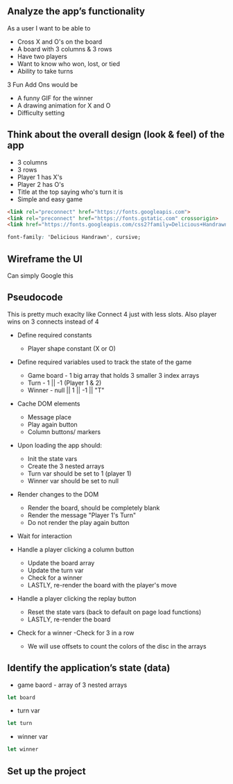 ## Analyze the app’s functionality

As a user I want to be able to 
- Cross X and O's on the board
- A board with 3 columns & 3 rows
- Have two players
- Want to know who won, lost, or tied
- Ability to take turns


3 Fun Add Ons would be
- A funny GIF for the winner
- A drawing animation for X and O
- Difficulty setting

## Think about the overall design (look & feel) of the app

- 3 columns
- 3 rows
- Player 1 has X's
- Player 2 has O's
- Title at the top saying who's turn it is
- Simple and easy game
```html
<link rel="preconnect" href="https://fonts.googleapis.com">
<link rel="preconnect" href="https://fonts.gstatic.com" crossorigin>
<link href="https://fonts.googleapis.com/css2?family=Delicious+Handrawn&display=swap" rel="stylesheet">
```
```css
font-family: 'Delicious Handrawn', cursive;
```

## Wireframe the UI

Can simply Google this

## Pseudocode
This is pretty much exaclty like Connect 4 just with less slots. Also player wins on 3 connects instead of 4

- Define required constants
    - Player shape constant (X or O)
- Define required variables used to track the state of the game
    - Game board - 1 big array that holds 3 smaller 3 index arrays
    - Turn - 1 || -1 (Player 1 & 2)
    - Winner - null || 1 || -1 || "T"

- Cache DOM elements
    - Message place
    - Play again button
    - Column buttons/ markers

- Upon loading the app should:
    - Init the state vars
    - Create the 3 nested arrays
    - Turn var should be set to 1 (player 1)
    - Winner var should be set to null
- Render changes to the DOM
    - Render the board, should be completely blank
    - Render the message "Player 1's Turn"
    - Do not render the play again button

- Wait for interaction

- Handle a player clicking a column button
    - Update the board array
    - Update the turn var
    - Check for a winner
    - LASTLY, re-render the board with the player's move

- Handle a player clicking the replay button
    - Reset the state vars (back to default on page load functions)
    - LASTLY, re-render the board

- Check for a winner
    -Check for 3 in a row
    - We will use offsets to count the colors of the disc in the arrays

## Identify the application’s state (data)

- game baord - array of 3 nested arrays
```js
let board
```
- turn var
```js
let turn
```
- winner var
```js
let winner
```

## Set up the project

